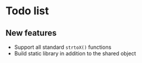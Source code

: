 # Todo list

## New features
- Support all standard `strtoX()` functions
- Build static library in addition to the shared object
